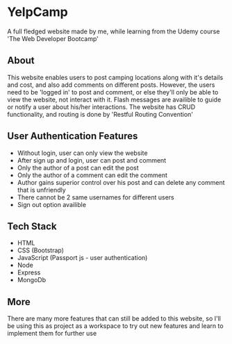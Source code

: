 # YelpCamp
A full fledged website made by me, while learning from the Udemy course 'The Web Developer Bootcamp'

## About
This website enables users to post camping locations along with it's details and cost, and also add comments on different posts. However, the users need to be 'logged in' to post and comment, or else they'll only be able to view the website, not interact with it. Flash messages are availible to guide or notify a user about his/her interactions. The website has CRUD functionality, and routing is done by 'Restful Routing Convention'

## User Authentication Features
- Without login, user can only view the website
- After sign up and login, user can post and comment
- Only the author of a post can edit the post
- Only the author of a comment can edit the comment
- Author gains superior control over his post and can delete any comment that is unfriendly
- There cannot be 2 same usernames for different users
- Sign out option availible

## Tech Stack
- HTML
- CSS (Bootstrap)
- JavaScript (Passport js - user authentication)
- Node
- Express
- MongoDb

## More
There are many more features that can still be added to this website, so I'll be using this as project as a workspace to try out new features and learn to implement them for further use
